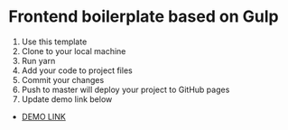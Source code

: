 # Frontend boilerplate based on Gulp

1. Use this template
2. Clone to your local machine
3. Run yarn
4. Add your code to project files
5. Commit your changes
6. Push to master will deploy your project to GitHub pages
7. Update demo link below

- [DEMO LINK](https://vitaliybondarenko1982.github.io/gulp-layout-template/)

